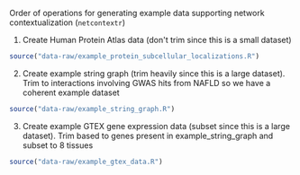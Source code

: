 Order of operations for generating example data supporting network contextualization (`netcontextr`)

1. Create Human Protein Atlas data (don't trim since this is a small dataset)

```r
source("data-raw/example_protein_subcellular_localizations.R")
```

2. Create example string graph (trim heavily since this is a large dataset). Trim to interactions involving GWAS hits from NAFLD so we have a coherent example dataset

```r
source("data-raw/example_string_graph.R")
```

3. Create example GTEX gene expression data (subset since this is a large dataset). Trim based to genes present in example_string_graph and subset to 8 tissues

```r
source("data-raw/example_gtex_data.R")
```